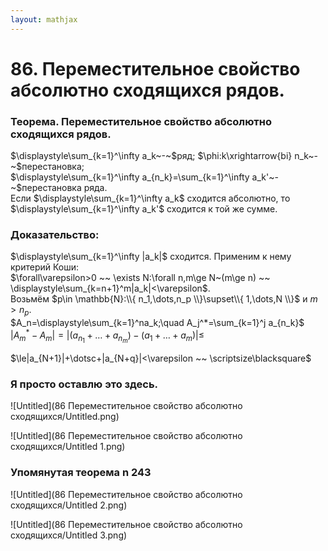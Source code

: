 ```yaml
---  
layout: mathjax  
---  
```

  
# 86. Переместительное свойство абсолютно сходящихся рядов.  
  
### Теорема. Переместительное свойство абсолютно сходящихся рядов.  
$\displaystyle\sum_{k=1}^\infty a_k~-~$ряд; $\phi:k\xrightarrow{bi} n_k~-~$перестановка;  
$\displaystyle\sum_{k=1}^\infty a_{n_k}=\sum_{k=1}^\infty a_k'~-~$перестановка ряда.  
Если $\displaystyle\sum_{k=1}^\infty a_k$ сходится абсолютно, то $\displaystyle\sum_{k=1}^\infty a_k'$ сходится к той же сумме.  
  
### Доказательство:  
$\displaystyle\sum_{k=1}^\infty |a_k|$ сходится. Применим к нему критерий Коши:  
$\forall\varepsilon>0 ~~ \exists N:\forall n,m\ge N~(m\ge n) ~~ \displaystyle\sum_{k=n+1}^m|a_k|<\varepsilon$.  
Возьмём $p\in \mathbb{N}:\\{ n_1,\dots,n_p \\}\supset\\{ 1,\dots,N \\}$ и $m > n_p$.  
$A_n=\displaystyle\sum_{k=1}^na_k;\quad A_j^*=\sum_{k=1}^j a_{n_k}$  
$|A_m^*-A_m|=|(a_{n_1}+\dotsc+a_{n_m})-(a_1+\dotsc+a_m)|\le$  
  
$\le|a_{N+1}|+\dotsc+|a_{N+q}|<\varepsilon ~~ \scriptsize\blacksquare$  
  
### Я просто оставлю это здесь.  
  
![Untitled](86 Переместительное свойство абсолютно сходящихся/Untitled.png)  
  
![Untitled](86 Переместительное свойство абсолютно сходящихся/Untitled 1.png)  
  
### Упомянутая теорема n 243  
  
![Untitled](86 Переместительное свойство абсолютно сходящихся/Untitled 2.png)  
  
![Untitled](86 Переместительное свойство абсолютно сходящихся/Untitled 3.png)  
